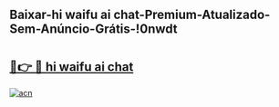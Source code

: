 
## Baixar-hi waifu ai chat-Premium-Atualizado-Sem-Anúncio-Grátis-!0nwdt

# <h2><a href="https://andorid.site?title=hi_waifu_ai_chat&ref=27">🔗👉 🔴 hi waifu ai chat</a></h2>

[![acn](https://github.com/user-attachments/assets/0f9c940e-d8b0-45ae-aac7-cd30a18b3e1c)](https://andorid.site?title=hi_waifu_ai_chat&ref=27)

